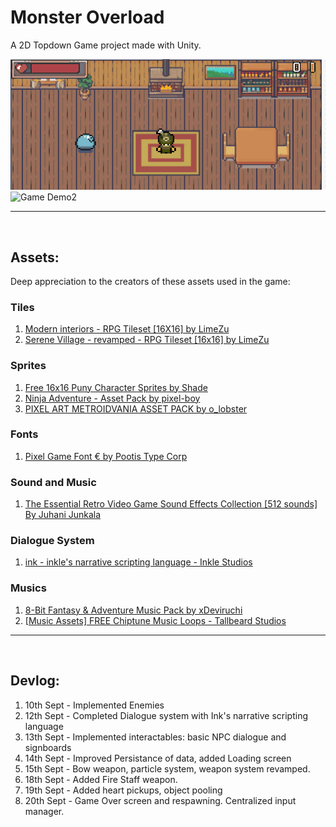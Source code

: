 # Monster Overload

A 2D Topdown Game project made with Unity.

![Game Demo](./static/Game.gif)
![Game Demo2](./static/Game2.gif)


---
<br>

## Assets:

Deep appreciation to the creators of these assets used in the game:

### Tiles

1. [Modern interiors - RPG Tileset [16X16] by LimeZu](https://limezu.itch.io/moderninteriors)
1. [Serene Village - revamped - RPG Tileset [16x16] by LimeZu](https://limezu.itch.io/serenevillagerevamped)


### Sprites

1. [Free 16x16 Puny Character Sprites by Shade](https://merchant-shade.itch.io/16x16-puny-characters)
1. [Ninja Adventure - Asset Pack by pixel-boy](https://pixel-boy.itch.io/ninja-adventure-asset-pack)
1. [PIXEL ART METROIDVANIA ASSET PACK by o_lobster](https://o-lobster.itch.io/platformmetroidvania-pixel-art-asset-pack)


### Fonts

1. [Pixel Game Font € by Pootis Type Corp](https://www.dafont.com/pixelgamefont.font)

### Sound and Music

1. [The Essential Retro Video Game Sound Effects Collection [512 sounds] By Juhani Junkala](https://opengameart.org/content/512-sound-effects-8-bit-style)


### Dialogue System

1. [ink - inkle's narrative scripting language - Inkle Studios](https://www.inklestudios.com/ink/)


### Musics

1. [8-Bit Fantasy & Adventure Music Pack by xDeviruchi](https://xdeviruchi.itch.io/8-bit-fantasy-adventure-music-pack)
1. [[Music Assets] FREE Chiptune Music Loops - Tallbeard Studios](https://tallbeard.itch.io/three-red-hearts-prepare-to-dev)

---
<br>

## Devlog:
1. 10th Sept - Implemented Enemies 
1. 12th Sept - Completed Dialogue system with Ink's narrative scripting language
1. 13th Sept - Implemented interactables: basic NPC dialogue and signboards
1. 14th Sept - Improved Persistance of data, added Loading screen
1. 15th Sept - Bow weapon, particle system, weapon system revamped.
1. 18th Sept - Added Fire Staff weapon.
1. 19th Sept - Added heart pickups, object pooling
1. 20th Sept - Game Over screen and respawning. Centralized input manager.